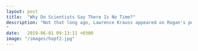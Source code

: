 ```yaml
---
layout: post
title:  "Why Do Scientists Say There Is No Time?"
description: "Not that long ago, Lawrence Krauss appeared on Rogan's podcast and we got this as a result. Eric Weinstein decided this explanation wasn't good or intuitive enough, so he tought of explaining gauge symmetry in terms of fiber bundles and he brought up a Hopf fibration to exemplify. To people struggling to understand the concept, I doubt it's much help.
"
date:   2019-06-01 09:13:11 +0300
image: "/images/hopf2.jpg"
---
```

